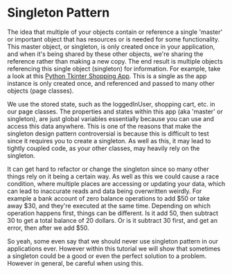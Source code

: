 # Singleton Pattern
The idea that multiple of your objects contain or reference a single 'master' or important object that has resources
or is needed for some functionality. This master object, or singleton, is only created once in your application, and when it's being 
shared by these other objects, we're sharing the reference rather than making a new copy. The end result is multiple objects referencing this
single object (singleton) for information. For example, take a look at this [Python Tkinter Shopping App](https://github.com/Knguyen-dev/SDEV_220_Final_Project_TeamBlue_Nguyen). This is 
a single as the app instance is only created once, and referenced and passed to many other objects (page classes). 

We use the stored state, such as the loggedInUser, shopping cart, etc. in our page classes. The properties and states within this
app (aka 'master' or singleton), are just global variables essentially because you can use and access this data anywhere.
This is one of the reasons that make the singleton design pattern controversial is because this is difficult to test
since it requires you to create a singleton. As well as this, it may lead to tightly coupled code, as your other classes, may heavily rely on the singleton. 

It can get hard to refactor or change the singleton since so many other things rely on it being a certain way.
As well as this we could cause a race condition, where multiple places are accessing or updating your data, which 
can lead to inaccurate reads and data being overwritten weirdly. For example a bank account of zero balance
operations to add $50 or take away $30, and they're executed at the same time. Depending on which operation
happens first, things can be different. Is it add 50, then subtract 30 to get a total balance of 20 dollars. Or is it 
subtract 30 first, and get an error, then after we add $50.

So yeah, some even say that we should never use singleton pattern in our applications ever. However within this tutorial we will show that sometimes a singleton could be a good or even the perfect solution to a problem. However in general, be careful when using this.